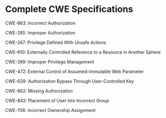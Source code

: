 

# Complete CWE Specifications

CWE-863: Incorrect Authorization

CWE-285: Improper Authorization

CWE-267: Privilege Defined With Unsafe Actions

CWE-610: Externally Controlled Reference to a Resource in Another Sphere

CWE-269: Improper Privilege Management

CWE-472: External Control of Assumed-Immutable Web Parameter

CWE-639: Authorization Bypass Through User-Controlled Key

CWE-862: Missing Authorization

CWE-842: Placement of User into Incorrect Group

CWE-708: Incorrect Ownership Assignment